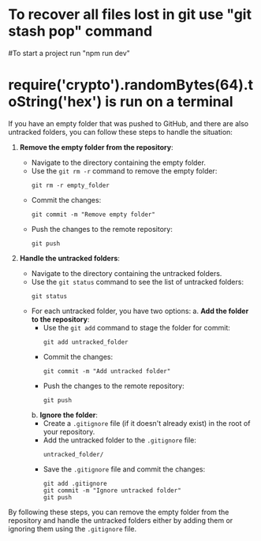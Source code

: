 # To recover all files lost in git use "git stash pop" command
#To start a project run "npm run dev"
<!-- To generate a random secret key -->
# require('crypto').randomBytes(64).toString('hex') is run on a terminal








If you have an empty folder that was pushed to GitHub, and there are also untracked folders, you can follow these steps to handle the situation:

1. **Remove the empty folder from the repository**:
   - Navigate to the directory containing the empty folder.
   - Use the `git rm -r` command to remove the empty folder:
     ```
     git rm -r empty_folder
     ```
   - Commit the changes:
     ```
     git commit -m "Remove empty folder"
     ```
   - Push the changes to the remote repository:
     ```
     git push
     ```

2. **Handle the untracked folders**:
   - Navigate to the directory containing the untracked folders.
   - Use the `git status` command to see the list of untracked folders:
     ```
     git status
     ```
   - For each untracked folder, you have two options:
     a. **Add the folder to the repository**:
        - Use the `git add` command to stage the folder for commit:
          ```
          git add untracked_folder
          ```
        - Commit the changes:
          ```
          git commit -m "Add untracked folder"
          ```
        - Push the changes to the remote repository:
          ```
          git push
          ```
     b. **Ignore the folder**:
        - Create a `.gitignore` file (if it doesn't already exist) in the root of your repository.
        - Add the untracked folder to the `.gitignore` file:
          ```
          untracked_folder/
          ```
        - Save the `.gitignore` file and commit the changes:
          ```
          git add .gitignore
          git commit -m "Ignore untracked folder"
          git push
          ```

By following these steps, you can remove the empty folder from the repository and handle the untracked folders either by adding them or ignoring them using the `.gitignore` file.